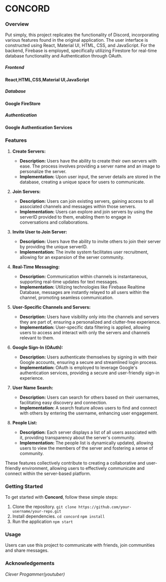 # CONCORD

### Overview
Put simply, this project replicates the functionality of Discord, incorporating various features found in the original application. The user interface is constructed using React, Material UI, HTML, CSS, and JavaScript. For the backend, Firebase is employed, specifically utilizing Firestore for real-time database functionality and Authentication through OAuth.

##### Frontend 
**React**,**HTML**,**CSS**,**Material UI**,**JavaScript**
##### Database
**Google FireStore**
##### Authentication
**Google Authentication Services**


### Features

1. **Create Servers:**
   - **Description:** Users have the ability to create their own servers with ease. The process involves providing a server name and an image to personalize the server.
   - **Implementation:** Upon user input, the server details are stored in the database, creating a unique space for users to communicate.

2. **Join Servers:**
   - **Description:** Users can join existing servers, gaining access to all associated channels and messages within those servers.
   - **Implementation:** Users can explore and join servers by using the serverID provided to them, enabling them to engage in conversations and collaborations.

3. **Invite User to Join Server:**
   - **Description:** Users have the ability to invite others to join their server by providing the unique serverID.
   - **Implementation:** The invite system facilitates user recruitment, allowing for an expansion of the server community.

4. **Real-Time Messaging:**
   - **Description:** Communication within channels is instantaneous, supporting real-time updates for text messages.
   - **Implementation:** Utilizing technologies like Firebase Realtime Database, messages are instantly relayed to all users within the channel, promoting seamless communication.

5. **User-Specific Channels and Servers:**
   - **Description:** Users have visibility only into the channels and servers they are part of, ensuring a personalized and clutter-free experience.
   - **Implementation:** User-specific data filtering is applied, allowing users to access and interact with only the servers and channels relevant to them.

6. **Google Sign-In (OAuth):**
   - **Description:** Users authenticate themselves by signing in with their Google accounts, ensuring a secure and streamlined login process.
   - **Implementation:** OAuth is employed to leverage Google's authentication services, providing a secure and user-friendly sign-in experience.

7. **User Name Search:**
   - **Description:** Users can search for others based on their usernames, facilitating easy discovery and connection.
   - **Implementation:** A search feature allows users to find and connect with others by entering the username, enhancing user engagement.

8. **People List:**
   - **Description:** Each server displays a list of all users associated with it, providing transparency about the server's community.
   - **Implementation:** The people list is dynamically updated, allowing users to view the members of the server and fostering a sense of community.

These features collectively contribute to creating a collaborative and user-friendly environment, allowing users to effectively communicate and connect within the server-based platform.

### Getting Started

To get started with **Concord**, follow these simple steps:
1. Clone the repository.
```git clone https://github.com/your-username/your-repo.git```
2. Install dependencies.
```cd concord```
```npm install```
3. Run the application
```npm start```

### Usage

Users can use this project to communicate with friends, join communities and share messages.

### Acknowledgements

_Clever Progammer(youtuber)_


